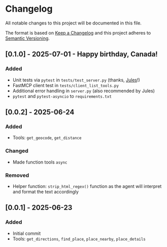 # Changelog
All notable changes to this project will be documented in this file.

The format is based on [Keep a Changelog](http://keepachangelog.com/en/1.0.0/)
and this project adheres to [Semantic Versioning](http://semver.org/spec/v2.0.0.html).


## [0.1.0] - 2025-07-01 - Happy birthday, Canada!
### Added
- Unit tests via `pytest` in `tests/test_server.py` (thanks, [Jules](https://jules.google/)!)
- FastMCP client test in `tests/client_list_tools.py`
- Additional error handling in `server.py` (also recommended by Jules)
- `pytest` and `pytest-asyncio` to `requirements.txt`

## [0.0.2] - 2025-06-24
### Added
- Tools: `get_geocode`, `get_distance`
### Changed
- Made function tools `async`
### Removed
- Helper function: `strip_html_regex()` function as the agent will interpret and format the text accordingly

## [0.0.1] - 2025-06-23
### Added
- Initial commit
- Tools: `get_directions`, `find_place`, `place_nearby`, `place_details`
